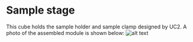 # Sample stage
This cube holds the sample holder and sample clamp designed by UC2. A photo of the assembled module is shown below:
![alt text](https://github.com/schultzlab/ultra-cheap-light-field-microscope/blob/mess-from-zzy/Photos%20of%20LFM/Sample%20stage.jpg "Sample stage")
